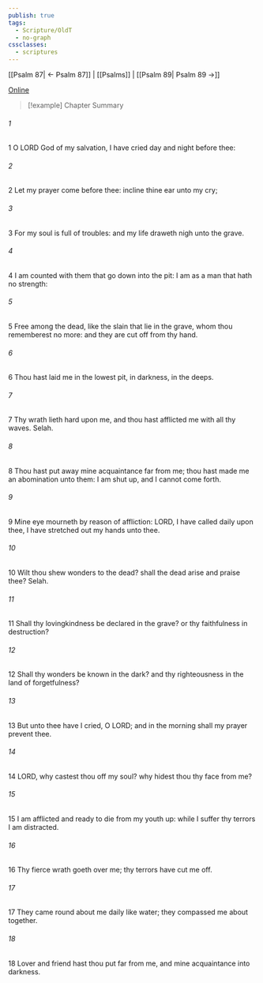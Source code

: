 ```yaml
---
publish: true
tags:
  - Scripture/OldT
  - no-graph
cssclasses:
  - scriptures
---
```

[[Psalm 87| ← Psalm 87]] | [[Psalms]] | [[Psalm 89| Psalm 89 →]]

[Online](https://churchofjesuschrist.org/study/scriptures/ot/ps/88?lang=eng)

>[!example] Chapter Summary
>
###### 1
1 O LORD God of my salvation, I have cried day and night before thee:
###### 2
2 Let my prayer come before thee: incline thine ear unto my cry;
###### 3
3 For my soul is full of troubles: and my life draweth nigh unto the grave.
###### 4
4 I am counted with them that go down into the pit: I am as a man that hath no strength:
###### 5
5 Free among the dead, like the slain that lie in the grave, whom thou rememberest no more: and they are cut off from thy hand.
###### 6
6 Thou hast laid me in the lowest pit, in darkness, in the deeps.
###### 7
7 Thy wrath lieth hard upon me, and thou hast afflicted me with all thy waves.  Selah.
###### 8
8 Thou hast put away mine acquaintance far from me; thou hast made me an abomination unto them: I am shut up, and I cannot come forth.
###### 9
9 Mine eye mourneth by reason of affliction: LORD, I have called daily upon thee, I have stretched out my hands unto thee.
###### 10
10 Wilt thou shew wonders to the dead?  shall the dead arise and praise thee?  Selah.
###### 11
11 Shall thy lovingkindness be declared in the grave?  or thy faithfulness in destruction?
###### 12
12 Shall thy wonders be known in the dark?  and thy righteousness in the land of forgetfulness?
###### 13
13 But unto thee have I cried, O LORD; and in the morning shall my prayer prevent thee.
###### 14
14 LORD, why castest thou off my soul?  why hidest thou thy face from me?
###### 15
15 I am afflicted and ready to die from my youth up: while I suffer thy terrors I am distracted.
###### 16
16 Thy fierce wrath goeth over me; thy terrors have cut me off.
###### 17
17 They came round about me daily like water; they compassed me about together.
###### 18
18 Lover and friend hast thou put far from me, and mine acquaintance into darkness.




